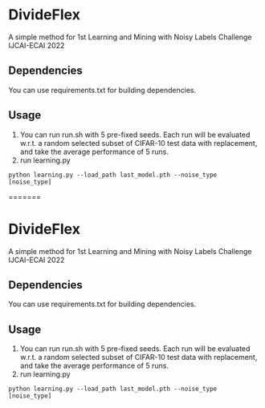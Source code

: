 
# DivideFlex
A simple method for 1st Learning and Mining with Noisy Labels Challenge  IJCAI-ECAI 2022

## Dependencies
You can use requirements.txt for building dependencies.

## Usage

1. You can run run.sh with 5 pre-fixed seeds. Each run will be evaluated w.r.t. a random selected subset of CIFAR-10 test data with replacement, and take the average performance of 5 runs.
2. run learning.py
```
python learning.py --load_path last_model.pth --noise_type [noise_type]
```
=======
# DivideFlex
A simple method for 1st Learning and Mining with Noisy Labels Challenge  IJCAI-ECAI 2022

## Dependencies
You can use requirements.txt for building dependencies.

## Usage

1. You can run run.sh with 5 pre-fixed seeds. Each run will be evaluated w.r.t. a random selected subset of CIFAR-10 test data with replacement, and take the average performance of 5 runs.
2. run learning.py
```
python learning.py --load_path last_model.pth --noise_type [noise_type]
```
